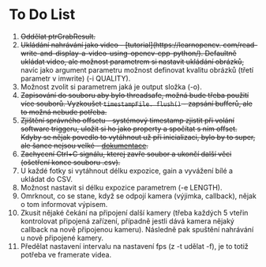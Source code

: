 # To Do List

1. ~~Oddělat ptrGrabResult.~~
2. ~~Ukládání nahrávání jako video - [tutorial](https://learnopencv.
   com/read-write-and-display-a-video-using-opencv-cpp-python/). Defaultně ukládat video, ale možnost parametrem si 
   nastavit ukládání obrázků,~~ navíc jako argument parametru možnost definovat kvalitu obrázků (třetí parametr v 
   imwrite) (-i QUALITY).
3. Možnost zvolit si parametrem jaká je output složka (-o).
4. ~~Zapisování do souboru aby bylo threadsafe, možná bude třeba použití více souborů. Vyzkoušet `timestampFile.
   flush()` - zapsání bufferů, ale to možná nebude potřeba.~~
5. ~~Zjištění správného offsetu - systémový timestamp zjistit při volání software triggeru, uložit si ho jako property a spočítat s ním offset. Kdyby se nějak povedlo to vytáhnout už při inicializaci, bylo by to super, ale šance nejsou velké - [dokumentace](https://docs.baslerweb.com/timestamp).~~
6. ~~Zachycení Ctrl+C signálu, kterej zavře soubor a ukončí další věci (ošetření konce souboru .csv).~~
7. U každé fotky si vytáhnout délku expozice, gain a vyvážení bílé a ukládat do CSV.
8. Možnost nastavit si délku expozice parametrem (-e LENGTH).
9. Omrknout, co se stane, když se odpojí kamera (výjimka, callback), nějak o tom informovat výpisem.
10. Zkusit nějaké čekání na připojení další kamery (třeba každých 5 vteřin kontrolovat připojená zařízení, případně jestli dává kamera nějaký callback na nově připojenou kameru). Následně pak spuštění nahrávání u nově připojené kamery.
11. Předělat nastavení intervalu na nastavení fps (z -t udělat -f), je to totiž potřeba ve framerate videa.
